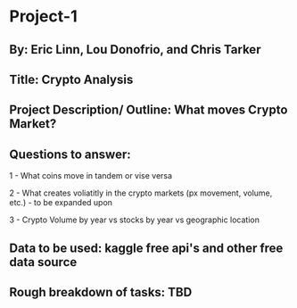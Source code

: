# Project-1

## By: Eric Linn, Lou Donofrio, and Chris Tarker

## Title: Crypto Analysis

## Project Description/ Outline: What moves Crypto Market?

## Questions to answer:

1 - What coins move in tandem or vise versa

2 - What creates voliatitly in the crypto markets (px movement, volume, etc.) - to be expanded upon

3 - Crypto Volume by year vs stocks by year vs geographic location

## Data to be used: kaggle free api's and other free data source

## Rough breakdown of tasks: TBD
